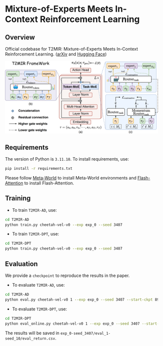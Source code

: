 # Mixture-of-Experts Meets In-Context Reinforcement Learning
## Overview
Official codebase for T2MIR: Mixture-of-Experts Meets In-Context Reinforcement Learning.
([arXiv](https://arxiv.org/abs/2506.05426) and [Hugging Face](https://huggingface.co/papers/2506.05426))

![T2MIR](./T2MIR.png)

## Requirements
The version of Python is `3.11.10`.
To install requirements, use:
```bash
pip install -r requirements.txt
```
Please follow [Meta-World](https://github.com/Farama-Foundation/Metaworld) to install Meta-World environments and [Flash-Attention](https://github.com/Dao-AILab/flash-attention) to install Flash-Attention.

## Training
- To train `T2MIR-AD`, use:
```bash
cd T2MIR-AD
python train.py cheetah-vel-v0 --exp exp_0 --seed 3407
```

- To train `T2MIR-DPT`, use:
```bash
cd T2MIR-DPT
python train.py cheetah-vel-v0 --exp exp_0 --seed 3407
```

## Evaluation
We provide a `checkpoint` to reproduce the results in the paper.

- To evaluate `T2MIR-AD`, use:
```bash
cd T2MIR-AD
python eval.py cheetah-vel-v0 1 --exp exp_0 --seed 3407 --start-ckpt 89000 --stop-ckpt 89000 --seed-eval 10
```

- To evaluate `T2MIR-DPT`, use:
```bash
cd T2MIR-DPT
python eval_online.py cheetah-vel-v0 1 --exp exp_0 --seed 3407 --start-ckpt 59000 --stop-ckpt 59000 --seed-eval 10
```

The results will be saved in `exp_0-seed_3407/eval_1-seed_10/eval_return.csv`.